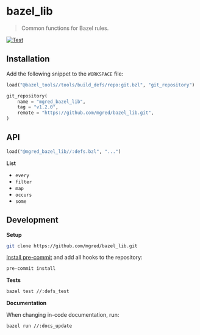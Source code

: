 # bazel_lib

> Common functions for Bazel rules.

[![Test](https://github.com/mgred/bazel_lib/actions/workflows/test.yaml/badge.svg?branch=main&event=push)](https://github.com/mgred/bazel_lib/actions/workflows/test.yaml)

## Installation

Add the following snippet to the `WORKSPACE` file:

```python
load("@bazel_tools//tools/build_defs/repo:git.bzl", "git_repository")

git_repository(
    name = "mgred_bazel_lib",
    tag = "v1.2.0",
    remote = "https://github.com/mgred/bazel_lib.git",
)
```

## API

```python
load("@mgred_bazel_lib//:defs.bzl", "...")
```

**List**

* `every`
* `filter`
* `map`
* `occurs`
* `some`

## Development

**Setup**

```bash
git clone https://github.com/mgred/bazel_lib.git
```

[Install pre-commit](https://pre-commit.com/#installation) and add all hooks to the repository:

```bash
pre-commit install
```

**Tests**

```bash
bazel test //:defs_test
```

**Documentation**

When changing in-code documentation, run:

```bash
bazel run //:docs_update
```

